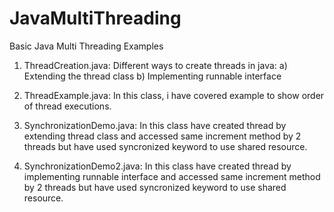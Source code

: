 # JavaMultiThreading
Basic Java Multi Threading Examples

1) ThreadCreation.java:
Different ways to create threads in java:
a) Extending the thread class
b) Implementing runnable interface

2) ThreadExample.java:
In this class, i have covered example to show order of thread executions.

3) SynchronizationDemo.java:
In this class have created thread by extending thread class and accessed same increment method by 2 threads but have used syncronized keyword to use shared resource. 

4) SynchronizationDemo2.java:
In this class have created thread by implementing runnable interface and accessed same increment method by 2 threads but have used syncronized keyword to use shared resource. 
